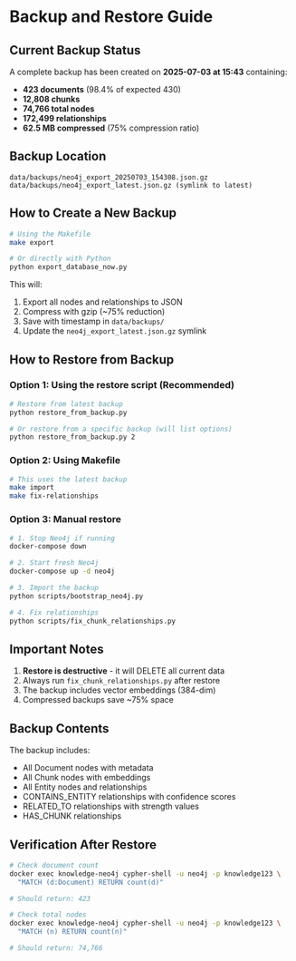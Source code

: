 # Backup and Restore Guide

## Current Backup Status

A complete backup has been created on **2025-07-03 at 15:43** containing:
- **423 documents** (98.4% of expected 430)
- **12,808 chunks** 
- **74,766 total nodes**
- **172,499 relationships**
- **62.5 MB compressed** (75% compression ratio)

## Backup Location

```
data/backups/neo4j_export_20250703_154308.json.gz
data/backups/neo4j_export_latest.json.gz (symlink to latest)
```

## How to Create a New Backup

```bash
# Using the Makefile
make export

# Or directly with Python
python export_database_now.py
```

This will:
1. Export all nodes and relationships to JSON
2. Compress with gzip (~75% reduction)
3. Save with timestamp in `data/backups/`
4. Update the `neo4j_export_latest.json.gz` symlink

## How to Restore from Backup

### Option 1: Using the restore script (Recommended)
```bash
# Restore from latest backup
python restore_from_backup.py

# Or restore from a specific backup (will list options)
python restore_from_backup.py 2
```

### Option 2: Using Makefile
```bash
# This uses the latest backup
make import
make fix-relationships
```

### Option 3: Manual restore
```bash
# 1. Stop Neo4j if running
docker-compose down

# 2. Start fresh Neo4j
docker-compose up -d neo4j

# 3. Import the backup
python scripts/bootstrap_neo4j.py

# 4. Fix relationships
python scripts/fix_chunk_relationships.py
```

## Important Notes

1. **Restore is destructive** - it will DELETE all current data
2. Always run `fix_chunk_relationships.py` after restore
3. The backup includes vector embeddings (384-dim)
4. Compressed backups save ~75% space

## Backup Contents

The backup includes:
- All Document nodes with metadata
- All Chunk nodes with embeddings
- All Entity nodes and relationships
- CONTAINS_ENTITY relationships with confidence scores
- RELATED_TO relationships with strength values
- HAS_CHUNK relationships

## Verification After Restore

```bash
# Check document count
docker exec knowledge-neo4j cypher-shell -u neo4j -p knowledge123 \
  "MATCH (d:Document) RETURN count(d)"

# Should return: 423

# Check total nodes
docker exec knowledge-neo4j cypher-shell -u neo4j -p knowledge123 \
  "MATCH (n) RETURN count(n)"

# Should return: 74,766
```